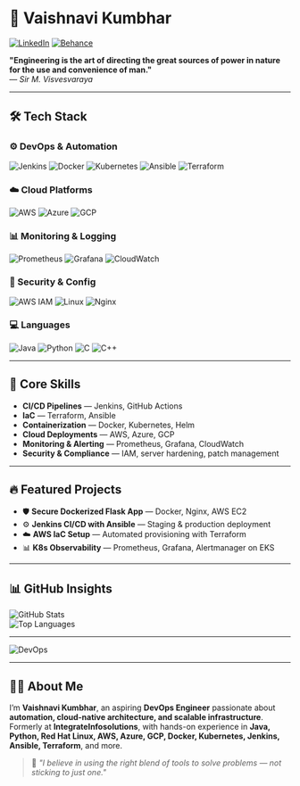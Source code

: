 # 🚀 Vaishnavi Kumbhar  

[![LinkedIn](https://img.shields.io/badge/LinkedIn-0077B5?style=for-the-badge&logo=linkedin&logoColor=white)](https://www.linkedin.com/in/kumbharvaishnavi/) [![Behance](https://img.shields.io/badge/Behance-1769FF?style=for-the-badge&logo=behance&logoColor=white)](https://www.behance.net/vaishnavikumbhar)


**"Engineering is the art of directing the great sources of power in nature for the use and convenience of man."**  
— *Sir M. Visvesvaraya*  

---

## 🛠 Tech Stack  

### ⚙️ DevOps & Automation  
![Jenkins](https://img.shields.io/badge/-Jenkins-D24939?style=for-the-badge&logo=jenkins&logoColor=white)
![Docker](https://img.shields.io/badge/-Docker-2496ED?style=for-the-badge&logo=docker&logoColor=white)
![Kubernetes](https://img.shields.io/badge/-Kubernetes-326CE5?style=for-the-badge&logo=kubernetes&logoColor=white)
![Ansible](https://img.shields.io/badge/-Ansible-EE0000?style=for-the-badge&logo=ansible&logoColor=white)
![Terraform](https://img.shields.io/badge/-Terraform-7B42BC?style=for-the-badge&logo=terraform&logoColor=white)  

### ☁️ Cloud Platforms  
![AWS](https://img.shields.io/badge/-AWS-232F3E?style=for-the-badge&logo=amazon-aws) ![Azure](https://img.shields.io/badge/-Azure-0078D4?style=for-the-badge&logo=microsoft-azure) ![GCP](https://img.shields.io/badge/-GCP-4285F4?style=for-the-badge&logo=google-cloud&logoColor=white)


### 📊 Monitoring & Logging  
![Prometheus](https://img.shields.io/badge/-Prometheus-E6522C?style=for-the-badge&logo=prometheus&logoColor=white)
![Grafana](https://img.shields.io/badge/-Grafana-F46800?style=for-the-badge&logo=grafana&logoColor=white)
![CloudWatch](https://img.shields.io/badge/-CloudWatch-FF9900?style=for-the-badge&logo=amazonaws&logoColor=white)  

### 🔐 Security & Config  
![AWS IAM](https://img.shields.io/badge/-AWS%20IAM-0052CC?style=for-the-badge&logo=amazonaws&logoColor=white)
![Linux](https://img.shields.io/badge/-Linux-FCC624?style=for-the-badge&logo=linux&logoColor=black)
![Nginx](https://img.shields.io/badge/-Nginx-009639?style=for-the-badge&logo=nginx&logoColor=white)  

### 💻 Languages  
![Java](https://img.shields.io/badge/-Java-007396?style=for-the-badge&logo=java&logoColor=white)
![Python](https://img.shields.io/badge/-Python-3776AB?style=for-the-badge&logo=python&logoColor=white)
![C](https://img.shields.io/badge/-C-A8B9CC?style=for-the-badge&logo=c&logoColor=black)
![C++](https://img.shields.io/badge/-C++-00599C?style=for-the-badge&logo=c%2B%2B&logoColor=white)

---

## 🚀 Core Skills  

- **CI/CD Pipelines** — Jenkins, GitHub Actions  
- **IaC** — Terraform, Ansible  
- **Containerization** — Docker, Kubernetes, Helm  
- **Cloud Deployments** — AWS, Azure, GCP  
- **Monitoring & Alerting** — Prometheus, Grafana, CloudWatch  
- **Security & Compliance** — IAM, server hardening, patch management  

---

## 🔥 Featured Projects  

- 🛡 **Secure Dockerized Flask App** — Docker, Nginx, AWS EC2  
- ⚙️ **Jenkins CI/CD with Ansible** — Staging & production deployment  
- ☁️ **AWS IaC Setup** — Automated provisioning with Terraform  
- 📊 **K8s Observability** — Prometheus, Grafana, Alertmanager on EKS  

---

## 📊 GitHub Insights  

![GitHub Stats](https://github-readme-stats.vercel.app/api?username=kumbharvaishnavi&show_icons=true&theme=tokyonight)  
![Top Languages](https://github-readme-stats.vercel.app/api/top-langs/?username=kumbharvaishnavi&layout=compact&theme=tokyonight)  

---

![DevOps](https://media.giphy.com/media/qgQUggAC3Pfv687qPC/giphy.gif)  

---

## 👩‍💻 About Me  

I’m **Vaishnavi Kumbhar**, an aspiring **DevOps Engineer** passionate about **automation, cloud-native architecture, and scalable infrastructure**.  
Formerly at **IntegrateInfosolutions**, with hands-on experience in **Java, Python, Red Hat Linux, AWS, Azure, GCP, Docker, Kubernetes, Jenkins, Ansible, Terraform**, and more.  

> 🧠 *"I believe in using the right blend of tools to solve problems — not sticking to just one."*  

